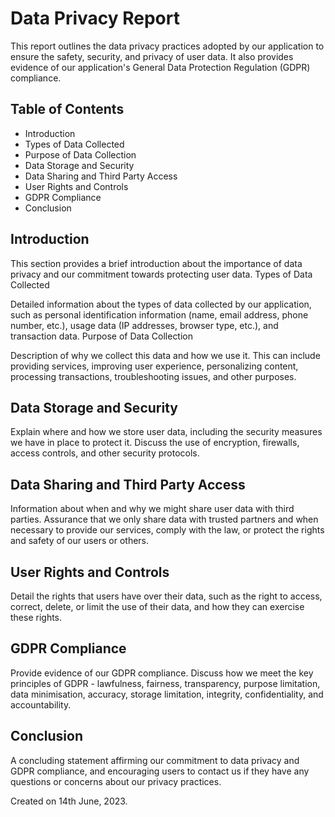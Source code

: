 # Data Privacy Report

This report outlines the data privacy practices adopted by our application to ensure the safety, security, and privacy of user data. It also provides evidence of our application's General Data Protection Regulation (GDPR) compliance.
## Table of Contents

- Introduction
- Types of Data Collected
- Purpose of Data Collection
- Data Storage and Security
- Data Sharing and Third Party Access
- User Rights and Controls
- GDPR Compliance
- Conclusion

## Introduction

This section provides a brief introduction about the importance of data privacy and our commitment towards protecting user data.
Types of Data Collected

Detailed information about the types of data collected by our application, such as personal identification information (name, email address, phone number, etc.), usage data (IP addresses, browser type, etc.), and transaction data.
Purpose of Data Collection

Description of why we collect this data and how we use it. This can include providing services, improving user experience, personalizing content, processing transactions, troubleshooting issues, and other purposes.
## Data Storage and Security

Explain where and how we store user data, including the security measures we have in place to protect it. Discuss the use of encryption, firewalls, access controls, and other security protocols.
## Data Sharing and Third Party Access

Information about when and why we might share user data with third parties. Assurance that we only share data with trusted partners and when necessary to provide our services, comply with the law, or protect the rights and safety of our users or others.
## User Rights and Controls

Detail the rights that users have over their data, such as the right to access, correct, delete, or limit the use of their data, and how they can exercise these rights.
## GDPR Compliance

Provide evidence of our GDPR compliance. Discuss how we meet the key principles of GDPR - lawfulness, fairness, transparency, purpose limitation, data minimisation, accuracy, storage limitation, integrity, confidentiality, and accountability.
## Conclusion

A concluding statement affirming our commitment to data privacy and GDPR compliance, and encouraging users to contact us if they have any questions or concerns about our privacy practices.

Created on 14th June, 2023.